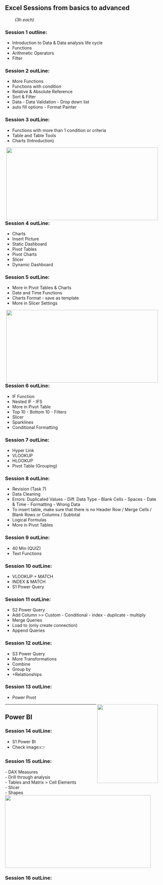 ## Excel Sessions from basics to advanced
&emsp;&emsp; *(3h each)*
### Session 1 outline:
- Introduction to Data & Data analysis life cycle
- Functions
- Arithmetic Operators
- Filter

### Session 2 outLine:
- More Functions
- Functions with condition
- Relative & Absolute Reference
- Sort & Filter
- Data - Data Validation - Drop down list
- auto fill options - Format Painter

### Session 3 outLine:
- Functions with more than 1 condition or criteria
- Table and Table Tools
- Charts (Introduction)
 
<img align="right" width="500" height="240" src="https://raw.githubusercontent.com/Moataz-Elmesmary/Excel-for-Data-Analysis-Sessions/main/Session%204/Task%204%20by%20Moataz.PNG">
<h3>Session 4 outLine:</h3>

- Charts
- Insert Picture
- Static Dashboard
- Pivot Tables
- Pivot Charts
- Slicer
- Dynamic Dashboard

### Session 5 outLine:
- More in Pivot Tables & Charts
- Date and Time Functions<br>
- Charts Format - save as template
- More in Slicer Settings

<img align="right" width="500" height="240" src="https://github.com/Moataz-Elmesmary/Excel-for-Data-Analysis-Sessions/assets/92026137/68674802-adaa-47ce-bb2a-f2456e732962">
<h3>Session 6 outLine:</h3>

- IF Function
- Nested IF - IFS
- More in Pivot Table
- Top 10 - Bottom 10 - Filters
- Slicer
- Sparklines
- Conditional Formatting
### Session 7 outLine:
- Hyper Link
- VLOOKUP
- HLOOKUP
- Pivot Table (Grouping)

### Session 8 outLine:
- Revision (Task 7)
- Data Cleaning
- Errors: Duplicated Values - Diff. Data Type - Blank Cells - Spaces - Date & Time - Formatting - Wrong Data
- To insert table, make sure that there is no Header Row / Merge Cells / Blank Rows or Columns / Subtotal
- Logical Formulas
- More in Pivot Tables
  
### Session 9 outLine:
- 40 Min (QUIZ)
- Text Functions

### Session 10 outLine:
- VLOOKUP + MATCH
- INDEX & MATCH
- S1 Power Query
 
### Session 11 outLine:
- S2 Power Query
- Add Column >> Custom - Conditional - index - duplicate - multiply
- Merge Queries
- Load to (only create connection)
- Append Queries
 
### Session 12 outLine:
- S3 Power Query
- More Transformations
- Combine
- Group by
- +Relationships

### Session 13 outLine:
- Power Pivot

<img align="right" width="200" height="260" src="https://github.com/Moataz-Elmesmary/Excel-for-Data-Analysis-Sessions/assets/92026137/bbe74c49-c992-4aed-936e-4fdec18a88bf">

***

## Power BI
### Session 14 outLine:
- S1 Power BI
- Check image:👉


<h3>Session 15 outLine:</h3>
- DAX Measures<br>
- Drill through analysis<br>
- Tables and Matrix > Cell Elements<br>
- Slicer<br>
- Shapes<br>
<img align="mid" width="480" height="240" src="https://github.com/Moataz-Elmesmary/Data-Analysis-using-Excel-and-Power-BI-Sessions/assets/92026137/8664b318-a79e-4551-9ab0-6e44510d651b">
<br>

### Session 16 outLine:



